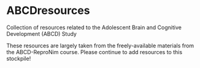 # ABCDresources
Collection of resources related to the Adolescent Brain and Cognitive Development (ABCD) Study

These resources are largely taken from the freely-available materials from the ABCD-ReproNim course.
Please continue to add resources to this stockpile!
